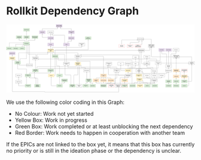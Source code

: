 # Rollkit Dependency Graph

![Dependency Graph](./dependency-graph.drawio.svg)

We use the following color coding in this Graph:

- No Colour: Work not yet started
- Yellow Box: Work in progress
- Green Box: Work completed or at least unblocking the next dependency
- Red Border: Work needs to happen in cooperation with another team

If the EPICs are not linked to the box yet, it means that this box has currently no priority or is still in the ideation phase or the dependency is unclear.
